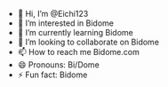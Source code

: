 - 👋 Hi, I’m @Eichi123
- 👀 I’m interested in Bidome
- 🌱 I’m currently learning Bidome
- 💞️ I’m looking to collaborate on Bidome
- 📫 How to reach me Bidome.com
- 😄 Pronouns: Bi/Dome
- ⚡ Fun fact: Bidome

<!---
Eichi123/Eichi123 is a ✨ special ✨ repository because its `README.md` (this file) appears on your GitHub profile.
You can click the Preview link to take a look at your changes.
--->
